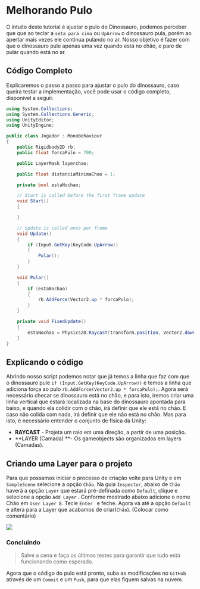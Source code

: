 # Melhorando Pulo

O intuito deste tutorial é ajustar o pulo do Dinossauro, podemos perceber que que ao teclar a `seta para cima` ou `UpArrow` o dinossauro pula, porém ao apertar mais vezes ele continua pulando no ar. Nosso objetivo é fazer com que o dinossauro pule apenas uma vez quando está no chão, e pare de pular quando está no ar.

##  Código Completo

Explicaremos o passo a passo para ajustar o pulo do dinossauro, caso queira testar a implementação, você pode usar o código completo, disponível a seguir.

```C# 
using System.Collections;
using System.Collections.Generic;
using UnityEditor;
using UnityEngine;

public class Jogador : MonoBehaviour
{
    public Rigidbody2D rb;
    public float forcaPulo = 700;

    public LayerMask layerchao;

    public float distanciaMinimaChao = 1;

    private bool estaNochao;

    // Start is called before the first frame update
    void Start()
    {

    }

    // Update is called once per frame
    void Update()
    {
        if (Input.GetKey(KeyCode.UpArrow))
        {
            Pular();
        }
    }

    void Pular()
    {
        if (estaNochao)
        {
            rb.AddForce(Vector2.up * forcaPulo);
        }
    }

    private void FixedUpdate()
    {
        estaNochao = Physics2D.Raycast(transform.position, Vector2.down, distanciaMinimaChao, layerchao);
    }
}

```

## Explicando o código

Abrindo nosso script podemos notar que já temos a linha que faz com que o dinossauro pule ```if (Input.GetKey(KeyCode.UpArrow))``` e temos a linha que adiciona força ao pulo ```rb.AddForce(Vector2.up * forcaPulo);```. Agora será necessário checar se dinossauro está no chão, e para isto, iremos criar uma linha vertical que estará localizada na base do dinossauro apontada para baixo, e quando ela colidir com o chão, irá definir que ele está no chão. E caso não colida com nada, irá definir que ele não está no chão. Mas para isto, é necessário entender o conjunto de física da Unity:

* **RAYCAST** - Projeta um raio em uma direção, a partir de uma posição.
* **LAYER (Camada) **- Os gameobjects são organizados em layers (Camadas).

## Criando uma Layer para o projeto

Para que possamos iniciar o processo de criação volte para Unity e em `SampleScene` selecione a opção `Chão`. Na guia `Inspector`, abaixo de `Chão` haverá a opção `Layer` que estará pré-definada como `Default`, clique e selecione a opção `Add Layer` . Conforme mostrado abaixo adicione o nome Chão em `User Layer 8`.  Tecle `Enter ` e feche. Agora vá até a opção `Default` e altera para a Layer que acabamos de criar(`Chão`). (Colocar como comentário)

![](E:\Githib\apostilas\Dino-video3\Add_Layer.PNG)





















































### Concluindo

> Salve a cena e faça os últimos testes para garantir que tudo está funcionando como esperado.

Agora que o código do pulo está pronto, suba as modificações no `GitHub` através de um `Commit` e um `Push`, para que elas fiquem salvas na nuvem.



